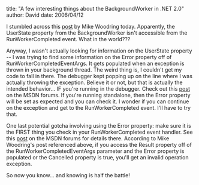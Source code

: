 
title: "A few interesting things about the BackgroundWorker in .NET 2.0"
author: David
date: 2006/04/12

I stumbled across this [post](http://pluralsight.com/blogs/mike/archive/2005/10/21/15783.aspx) by Mike Woodring today. Apparently, the UserState property from the BackgroundWorker isn't accessible from the RunWorkerCompleted event. What in the world???

Anyway, I wasn't actually looking for information on the UserState property -- I was trying to find some information on the Error property off of RunWorkerCompletedEventArgs. It gets populated when an exception is thrown in your background thread. The weird thing is, I couldn't get my code to fall in there. The debugger kept popping up on the line where I was actually throwing the exception. Believe it or not, but that is actually the intended behavior... IF you're running in the debugger. Check out this [post](http://forums.microsoft.com/MSDN/ShowPost.aspx?PostID=206957&SiteID=1) on the MSDN forums. If you're running standalone, then the Error property will be set as expected and you can check it. I wonder if you can continue on the exception and get to the RunWorkerCompleted event. I'll have to try that.

One last potential gotcha involving using the Error property: make sure it is the FIRST thing you check in your RunWorkerCompleted event handler. See this [post](http://forums.microsoft.com/MSDN/ShowPost.aspx?PostID=302191&SiteID=1) on the MSDN forums for details there. According to Mike Woodring's post referenced above, if you access the Result property off of the RunWorkerCompletedEventArgs parameter and the Error property is populated or the Cancelled property is true, you'll get an invalid operation exception.

So now you know... and knowing is half the battle!
